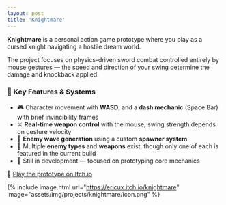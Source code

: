 ```yaml
---
layout: post
title: 'Knightmare'
---
```


**Knightmare** is a personal action game prototype where you play as a cursed knight navigating a hostile dream world.

The project focuses on physics-driven sword combat controlled entirely by mouse gestures — the speed and direction of your swing determine the damage and knockback applied.

### 🔨 Key Features & Systems

- 🎮 Character movement with **WASD**, and a **dash mechanic** (Space Bar) with brief invincibility frames
- ⚔️ **Real-time weapon control** with the mouse; swing strength depends on gesture velocity
- 👾 **Enemy wave generation** using a custom **spawner system**
- 🧠 Multiple **enemy types** and **weapons** exist, though only one of each is featured in the current build
- 🧪 Still in development — focused on prototyping core mechanics

🔗 [Play the prototype on Itch.io](https://ericux.itch.io/knightmare)

{% include image.html url="https://ericux.itch.io/knightmare" image="assets/img/projects/knightmare/icon.png" %}
